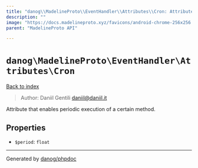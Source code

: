 ```yaml
---
title: "danog\\MadelineProto\\EventHandler\\Attributes\\Cron: Attribute that enables periodic execution of a certain method."
description: ""
image: "https://docs.madelineproto.xyz/favicons/android-chrome-256x256.png"
parent: "MadelineProto API"

---
```

# `danog\MadelineProto\EventHandler\Attributes\Cron`
[Back to index](../../../../index.html)

> Author: Daniil Gentili <daniil@daniil.it>  
  

Attribute that enables periodic execution of a certain method.  



## Properties
* `$period`: `float` 
---
Generated by [danog/phpdoc](https://phpdoc.daniil.it)
